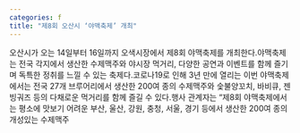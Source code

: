 ```yaml
---
categories: f
title: "제8회 오산시 ‘야맥축제’ 개최"
---
```

오산시가 오는 14일부터 16일까지 오색시장에서 제8회 야맥축제를 개최한다.야맥축제는 전국 각지에서 생산한 수제맥주와 야시장 먹거리, 다양한 공연과 이벤트를 함께 즐기며 독특한 정취를 느낄 수 있는 축제다.코로나19로 인해 3년 만에 열리는 이번 야맥축제에서는 전국 27개 브루어리에서 생산한 200여 종의 수제맥주와 숯불양꼬치, 바비큐, 젠빙궈즈 등의 다채로운 먹거리를 함께 즐길 수 있다.행사 관계자는 “제8회 야맥축제에서는 평소에 맛보기 어려운 부산, 울산, 강원, 충청, 서울, 경기 등에서 생산한 200여 종의 개성있는 수제맥주